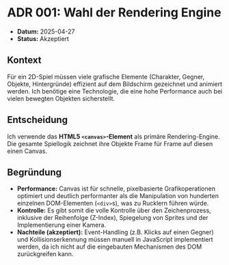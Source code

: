 # ADR 001: Wahl der Rendering Engine

-   **Datum:** 2025-04-27
-   **Status:** Akzeptiert

## Kontext
Für ein 2D-Spiel müssen viele grafische Elemente (Charakter, Gegner, Objekte, Hintergründe) effizient auf dem Bildschirm gezeichnet und animiert werden. 
Ich benötige eine Technologie, die eine hohe Performance auch bei vielen bewegten Objekten sicherstellt.

## Entscheidung
Ich verwende das **HTML5 `<canvas>`-Element** als primäre Rendering-Engine. Die gesamte Spiellogik zeichnet ihre Objekte Frame für Frame auf diesen einen Canvas.

## Begründung
-   **Performance:** 
    Canvas ist für schnelle, pixelbasierte Grafikoperationen optimiert und deutlich performanter als die Manipulation von hunderten einzelnen DOM-Elementen (`<div>`s), 
    was zu Rucklern führen würde.
-   **Kontrolle:**
    Es gibt somit die volle Kontrolle über den Zeichenprozess, inklusive der Reihenfolge (Z-Index), Spiegelung von Sprites und der Implementierung einer Kamera.
-   **Nachteile (akzeptiert):** 
    Event-Handling (z.B. Klicks auf einen Gegner) und Kollisionserkennung müssen manuell in JavaScript implementiert werden, 
    da ich nicht auf die eingebauten Mechanismen des DOM zurückgreifen kann.
